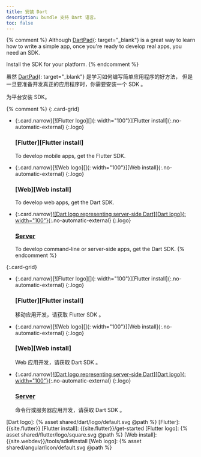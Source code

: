 ```yaml
---
title: 安装 Dart
description: bundle 支持 Dart 语言。
toc: false
---
```



{% comment %}
Although [DartPad][]{: target="_blank"} is a great way to learn how to write a
simple app, once you're ready to develop real apps, you need an SDK.

Install the SDK for your platform.
{% endcomment %}


虽然 [DartPad][]{: target="_blank"} 是学习如何编写简单应用程序的好方法，
但是一旦要准备开发真正的应用程序时，你需要安装一个 SDK 。

为平台安装 SDK。


{% comment %}
{:.card-grid}
- {:.card.narrow}[![Flutter logo][]{: width="100"}][Flutter install]{:.no-automatic-external}
  {:.logo}

  ### [Flutter][Flutter install]

  To develop mobile apps, get the Flutter&nbsp;SDK.

- {:.card.narrow}[![Web logo][]{: width="100"}][Web install]{:.no-automatic-external}
  {:.logo}

  ### [Web][Web install]

  To develop web apps, get the Dart&nbsp;SDK.

- {:.card.narrow}[![Dart logo representing server-side Dart][Dart logo]{: width="100"}][Dart install]{:.no-automatic-external}
  {:.logo}

  ### [Server][Dart install]

  To develop command-line or server-side apps, get the Dart&nbsp;SDK.
{% endcomment %}

{:.card-grid}
- {:.card.narrow}[![Flutter logo][]{: width="100"}][Flutter install]{:.no-automatic-external}
  {:.logo}

  ### [Flutter][Flutter install]

  移动应用开发，请获取 Flutter&nbsp;SDK 。

- {:.card.narrow}[![Web logo][]{: width="100"}][Web install]{:.no-automatic-external}
  {:.logo}

  ### [Web][Web install]

  Web 应用开发，请获取 Dart&nbsp;SDK 。

- {:.card.narrow}[![Dart logo representing server-side Dart][Dart logo]{: width="100"}][Dart install]{:.no-automatic-external}
  {:.logo}

  ### [Server][Dart install]

  命令行或服务器应用开发，请获取 Dart&nbsp;SDK 。


[DartPad]: {{site.custom.dartpad.direct-link}}
[Dart install]: /tools/sdk#install
[Dart logo]: {% asset shared/dart/logo/default.svg @path %}
[Flutter]: {{site.flutter}}
[Flutter install]: {{site.flutter}}/get-started
[Flutter logo]: {% asset shared/flutter/logo/square.svg @path %}
[Web install]: {{site.webdev}}/tools/sdk#install
[Web logo]: {% asset shared/angular/icon/default.svg @path %}

